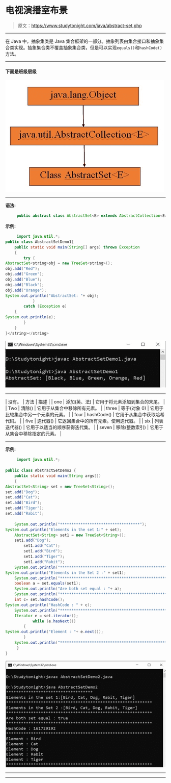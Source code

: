 # 电视演播室布景

> 原文：<https://www.studytonight.com/java/abstract-set.php>

* * *

在 Java 中，抽象集类是 Java 集合框架的一部分。抽象列表由集合接口和抽象集合类实现。抽象集合类不覆盖抽象集合类，但是可以实现`equals()`和`hashCode()`方法。

* * *

#### **下面是班级层级**

![abstract-set](img/de9c2a5ba26ab120b11e8698edf05c6a.png)

* * *

**语法:**

```java
	 public abstract class AbstractSet<E> extends AbstractCollection<E>implements Set<E> 

```

**示例:**

```java
	 import java.util.*; 
public class AbstractSetDemo1{ 
    public static void main(String[] args) throws Exception 
    { 
        try { 
AbstractSet<string>obj = new TreeSet<string>(); 
obj.add("Red"); 
obj.add("Green"); 
obj.add("Blue"); 
obj.add("Black"); 
obj.add("Orange"); 
System.out.println("AbstractSet: "+ obj); 
            } 
        catch (Exception e) 
	{ 
System.out.println(e); 
        } 
    } 
}</string></string> 

```

![abstract-set](img/2b3cee3a5d703cfed876f3ed7f9f7b3f.png)

* * *

| 没有。 | 方法 | 描述 |
| one | 添加(英、法) | 它用于将元素添加到集合的末尾。 |
| Two | 清除() | 它用于从集合中移除所有元素。 |
| three | 等于(对象 0) | 它用于比较集合中另一个元素的元素。 |
| four | hashCode() | 它用于从集合中获取哈希代码。 |
| five | 迭代器() | 它返回集合中的所有元素。使用迭代器。 |
| six | 列表迭代器() | 它用于以适当的顺序获得迭代集。 |
| seven | 移除(整数索引) | 它用于从集合中移除指定的元素。 |

* * *

**示例:**

```java
	 import java.util.*; 

public class AbstractSetDemo2 { 
    public static void main(String args[]) 
    { 
AbstractSet<String> set = new TreeSet<String>(); 
set.add("Dog"); 
set.add("Cat"); 
set.add("Bird"); 
set.add("Tiger"); 
set.add("Rabit"); 

	System.out.println("***********************************");
System.out.println("Elements in the set 1:" + set);
	AbstractSet<String> set1 = new TreeSet<String>();
	set1.add("Dog"); 
        set1.add("Cat"); 
        set1.add("Bird"); 
        set1.add("Tiger"); 
        set1.add("Rabit"); 
	System.out.println("***********************************************************");
System.out.println("Elements in the Set 2 :" + set1);
	System.out.println("***********************************************************");
	boolean a = set.equals(set1); 
	System.out.println("Are both set equal : "+ a); 
	System.out.println("***********************************************************");	
	int c= set.hashCode();
System.out.println("HashCode : " + c); 
	System.out.println("***********************************************************");
	Iterator e = set.iterator(); 
            while (e.hasNext()) 
		{ 
System.out.println("Element : "+ e.next()); 
		}
	System.out.println("***********************************************************");
	 } 
} 

```

![abstract-set-example](img/f1c5db98418b7567336ac0a6b3757189.png)

* * *

* * *